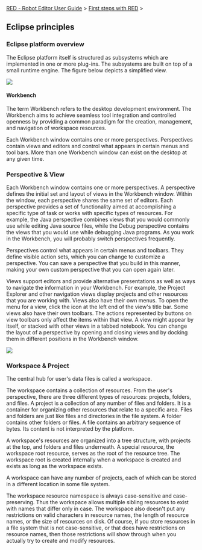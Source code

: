 <html>
<head>
<link href="PLUGINS_ROOT/org.robotframework.ide.eclipse.main.plugin.doc.user/help/style.css" rel="stylesheet" type="text/css"/>
</head>
<body>
<a href="..\..\index.html">RED - Robot Editor User Guide</a> &gt; <a href="..\first_steps.html">First steps with RED</a> &gt; 
	<h2>Eclipse principles</h2>
<h3>Eclipse platform overview</h3>
<p>The Eclipse platform itself is structured as subsystems which are implemented in one or more plug-ins.  
The subsystems are built on top of a small runtime engine. The figure below depicts a simplified view.
</p>
<img src="images/arch_npi.png"/>
<h4>Workbench</h4>
<p>The term Workbench refers to the desktop development environment. The Workbench aims to achieve seamless tool 
integration and controlled openness by providing a common paradigm for the creation, management, and navigation of 
workspace resources.
</p>
<p>Each Workbench window contains one or more perspectives.  Perspectives contain views and editors and control 
what appears in certain menus and tool bars.  More than one Workbench window can exist on the desktop at any given time.
</p>
<h3>Perspective &amp; View</h3>
<p>Each Workbench window contains one or more perspectives. A perspective defines the initial set and layout of views 
in the Workbench window. Within the window, each perspective shares the same set of editors. Each perspective provides
a set of functionality aimed at accomplishing a specific type of task or works with specific types of resources. For 
example, the Java perspective combines views that you would commonly use while editing Java source files, while the 
Debug perspective contains the views that you would use while debugging Java programs. As you work in the Workbench,
you will probably switch perspectives frequently.
</p>
<p>Perspectives control what appears in certain menus and toolbars. They define visible action sets, which you can 
change to customize a perspective. You can save a perspective that you build in this manner, making your own custom 
perspective that you can open again later.
</p>
<p>Views support editors and provide alternative presentations as well as ways to navigate the information in your 
Workbench.  For example, the Project Explorer and other navigation views display projects and other resources that 
you are working with. Views also have their own menus. To open the menu for a view, click the icon at the left end 
of the view's title bar. Some views also have their own toolbars. The actions represented by buttons on view 
toolbars only affect the items within that view. A view might appear by itself, or stacked with other views in a 
tabbed notebook. You can change the layout of a perspective by opening and closing views and by docking them in 
different positions in the Workbench window.
</p>
<img src="images/robot_perspective.png"/>
<h3>Workspace &amp; Project</h3>
<p>The central hub for user's data files is called a workspace.
</p>
<p>The workspace contains a collection of resources. From the user's perspective, there are three different types of 
resources: projects, folders, and files. A project is a collection of any number of files and folders. It is a 
container for organizing other resources that relate to a specific area. Files and folders are just like files and 
directories in the file system. A folder contains other folders or files. A file contains an arbitrary sequence of 
bytes. Its content is not interpreted by the platform.
</p>
<p>A workspace's resources are organized into a tree structure, with projects at the top, and folders and files 
underneath. A special resource, the workspace root resource, serves as the root of the resource tree. The workspace 
root is created internally when a workspace is created and exists as long as the workspace exists.
</p>
<p>A workspace can have any number of projects, each of which can be stored in a different location in some file system.
</p>
<p>The workspace resource namespace is always case-sensitive and case-preserving. Thus the workspace allows multiple 
sibling resources to exist with names that differ only in case. The workspace also doesn't put any restrictions on 
valid characters in resource names, the length of resource names, or the size of resources on disk. Of course, if you 
store resources in a file system that is not case-sensitive, or that does have restrictions on resource names, then 
those restrictions will show through when you actually try to create and modify resources.
</p>
</body>
</html>